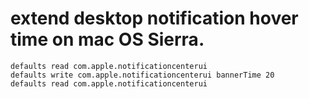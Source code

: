 # extend desktop notification hover time on mac OS Sierra.

```
defaults read com.apple.notificationcenterui
defaults write com.apple.notificationcenterui bannerTime 20
defaults read com.apple.notificationcenterui
```




